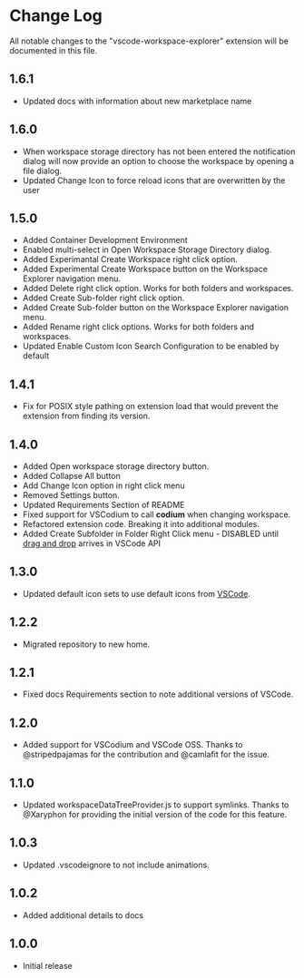 # Change Log
All notable changes to the "vscode-workspace-explorer" extension will be documented in this file.

## 1.6.1
* Updated docs with information about new marketplace name

## 1.6.0
* When workspace storage directory has not been entered the notification dialog will now provide an option to choose the workspace by opening a file dialog.
* Updated Change Icon to force reload icons that are overwritten by the user

## 1.5.0
* Added Container Development Environment
* Enabled multi-select in Open Workspace Storage Directory dialog.
* Added Experimantal Create Workspace right click option.
* Added Experimental Create Workspace button on the Workspace Explorer navigation menu.
* Added Delete right click option. Works for both folders and workspaces.
* Added Create Sub-folder right click option.
* Added Create Sub-folder button on the Workspace Explorer navigation menu.
* Added Rename right click options. Works for both folders and workspaces.
* Updated Enable Custom Icon Search Configuration to be enabled by default

## 1.4.1
* Fix for POSIX style pathing on extension load that would prevent the extension from finding its version.

## 1.4.0
* Added Open workspace storage directory button.
* Added Collapse All button
* Add Change Icon option in right click menu
* Removed Settings button.
* Updated Requirements Section of README
* Fixed support for VSCodium to call **codium** when changing workspace.
* Refactored extension code. Breaking it into additional modules.
* Added Create Subfolder in Folder Right Click menu - DISABLED until [drag and drop](https://github.com/microsoft/vscode/issues/32592) arrives in VSCode API

## 1.3.0
* Updated default icon sets to use default icons from [VSCode](https://github.com/microsoft/vscode-icons).

## 1.2.2
* Migrated repository to new home.

## 1.2.1
* Fixed docs Requirements section to note additional versions of VSCode.

## 1.2.0
* Added support for VSCodium and VSCode OSS. Thanks to @stripedpajamas
for the contribution and @camlafit for the issue.

## 1.1.0
* Updated workspaceDataTreeProvider.js to support symlinks. Thanks to
@Xaryphon for providing the initial version of the code for this feature.

## 1.0.3
* Updated .vscodeignore to not include animations.

## 1.0.2
* Added additional details to docs

## 1.0.0
* Initial release
